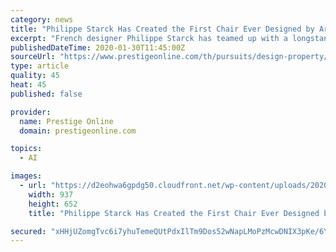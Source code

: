 ```yaml
---
category: news
title: "Philippe Starck Has Created the First Chair Ever Designed by Artificial Intelligence"
excerpt: "French designer Philippe Starck has teamed up with a longstanding collaborator, Italian furniture company Kartell, to create the first chair to be designed using artificial intelligence, which is aptly named “A.I”. Image: Courtesy of kartell.com. Plastic furniture specialist Kartell embarked on a new direction when it adopted a development ..."
publishedDateTime: 2020-01-30T11:45:00Z
sourceUrl: "https://www.prestigeonline.com/th/pursuits/design-property/philippe-starck-artificial-intelligence-chair/"
type: article
quality: 45
heat: 45
published: false

provider:
  name: Prestige Online
  domain: prestigeonline.com

topics:
  - AI

images:
  - url: "https://d2eohwa6gpdg50.cloudfront.net/wp-content/uploads/2020/01/30163911/kartell-starck-ai.png"
    width: 937
    height: 652
    title: "Philippe Starck Has Created the First Chair Ever Designed by Artificial Intelligence"

secured: "xHHjUZomgTvc6i7yhuTemeQUtPdxIlTm9Dos52wNapLMoPzMcwDNIX3pKe/6YZwzUiaJL79qIcRc74rjgAsO67Ia7zjb82K+D87MEf9eGZ3CzGWmRa2GP/0cB2ydnF1oEIM/pAmwWM3efPt2Hkf7n97DUqLXJqnFbqx+J8C+vi3aXb8hmJG95oqMn8XPzFnR6d/4/aUoZWYNEJF9yNWIiso4h/z4G3OQL3s+iFnPzOMqx07nKinZRV2y/qvosjtxIIR7h6odStNFn+2E3JWbL9nJu8RMPVSiU2bir7DATzVhFnqmAOtJlyorocukuEqjczL+lcfjM6IYO6HQtCeth834FNzL8ImvD3BIhx1ESAf3/ZXHYfIfU+pk6lWmG7cIqFOw4zkznn7MmBYSiqIWSGSoc65eYTen5iFG/paM/WiRDt61BwIa8TmoZW0cCGT4ddLK856/1YpNU5fLmQ1uoO2cyQsgqABiJbGdXDNqDZY=;1IP9gM7T3pA+TJwdUHOlVw=="
---
```


